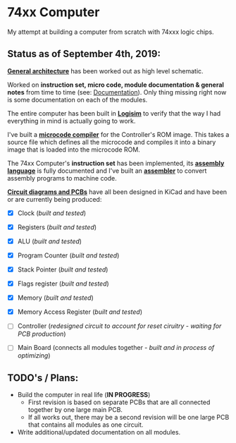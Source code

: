 # 74xx Computer

My attempt at building a computer from scratch with 74xxx logic chips.  



## Status as of September 4th, 2019:

[**General architecture**](https://github.com/DutchMaker/TTL-computer/blob/master/Documentation/Architecture.pdf) has been worked out as high level schematic.  

Worked on **instruction set, micro code, module documentation & general notes** from time to time (see: [Documentation](https://github.com/DutchMaker/TTL-computer/tree/master/Documentation)). Only thing missing right now is some documentation on each of the modules. 

The entire computer has been built in [**Logisim**](https://github.com/DutchMaker/TTL-computer/tree/master/Documentation/Logisim) to verify that the way I had everything in mind is actually going to work.

I've built a [**microcode compiler**](https://github.com/DutchMaker/TTL-computer/tree/master/Code/Microcode) for the Controller's ROM image. This takes a source file which defines all the microcode and compiles it into a binary image that is loaded into the microcode ROM.

The 74xx Computer's **instruction set** has been implemented, its **[assembly language](https://github.com/DutchMaker/TTL-computer/blob/master/Documentation/74xx-Assembly-Language.md)** is fully documented and I've built an [**assembler**](https://github.com/DutchMaker/TTL-computer/tree/master/Code/Assembler) to convert assembly programs to machine code.

[**Circuit diagrams and PCBs**](https://github.com/DutchMaker/TTL-computer/tree/master/Circuits) have all been designed in KiCad and have been or are currently being produced:

- [x] Clock (*built and tested*)
- [x] Registers (*built and tested*)
- [x] ALU (*built and tested*)
- [x] Program Counter (*built and tested*)
- [x] Stack Pointer (*built and tested*)
- [x] Flags register (*built and tested*)
- [x] Memory (*built and tested*)
- [x] Memory Access Register (*built and tested*)
- [ ] Controller (*redesigned circuit to account for reset ciruitry - waiting for PCB production*)
- [ ] Main Board (connects all modules together - *built and in process of optimizing*)



## TODO's / Plans:

- Build the computer in real life (**IN PROGRESS**)
  - First revision is based on separate PCBs that are all connected together by one large main PCB.
  - If all works out, there may be a second revision will be one large PCB that contains all modules as one circuit.
- Write additional/updated documentation on all modules.
